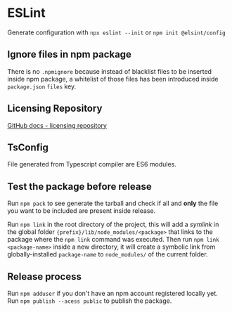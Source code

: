 # ESLint

Generate configuration with `npx eslint --init` or `npm init @elsint/config`

## Ignore files in npm package

There is no `.npmignore` because instead of blacklist files to be inserted inside npm package, a whitelist of those files has been introduced inside `package.json` `files` key.

## Licensing Repository

[GitHub docs - licensing repository](https://docs.github.com/en/repositories/managing-your-repositorys-settings-and-features/customizing-your-repository/licensing-a-repository)

## TsConfig

File generated from Typescript compiler are ES6 modules.

## Test the package before release

Run `npm pack` to see generate the tarball and check if all and **only** the file you want to be included are present inside release.

Run `npm link` in the root directory of the project, this will add a *symlink* in the global folder `{prefix}/lib/node_modules/<package>` that links to the package where the `npm link` command was executed.
Then run `npm link <package-name>` inside a new directory, it will create a symbolic link from globally-installed `package-name` to `node_modules/` of the current folder.

## Release process

Run `npm adduser` if you don't have an npm account registered locally yet.
Run `npm publish --acess public` to publish the package.